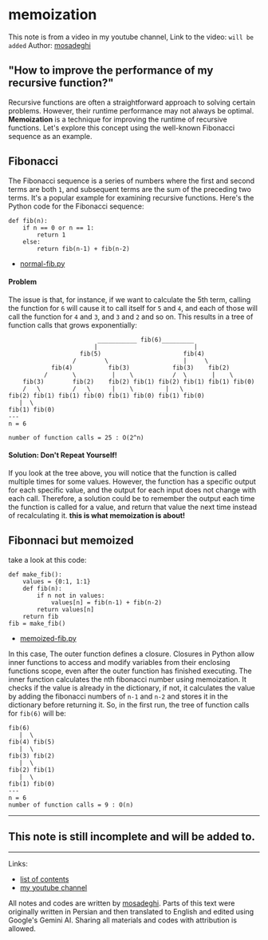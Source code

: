 # memoization
This note is from a video in my youtube channel,
Link to the video: `will be added`
Author: [mosadeghi](github.com/mosadeghi)
## "How to improve the performance of my recursive function?"
Recursive functions are often a straightforward approach to solving certain problems. However, their runtime performance may not always be optimal. __Memoization__ is a technique for improving the runtime of recursive functions. Let's explore this concept using the well-known Fibonacci sequence as an example.

## Fibonacci
The Fibonacci sequence is a series of numbers where the first and second terms are both `1`, and subsequent terms are the sum of the preceding two terms. It's a popular example for examining recursive functions. Here's the Python code for the Fibonacci sequence:
```
def fib(n):
    if n == 0 or n == 1:
        return 1
    else:
        return fib(n-1) + fib(n-2)
```
- [normal-fib.py](/00-memoization/normal-fib.py)

#### Problem
The issue is that, for instance, if we want to calculate the 5th term, calling the function for `6` will cause it to call itself for `5` and `4`, and each of those will call the function for `4` and `3`, and `3` and `2` and so on. This results in a tree of function calls that grows exponentially:
```
                         ___________ fib(6)_________
                        |                           |
                    fib(5)                       fib(4)
                  /        \                     |     \
            fib(4)          fib(3)            fib(3)    fib(2)
          /       \          |    \           /  \       |    \
    fib(3)        fib(2)    fib(2) fib(1) fib(2) fib(1) fib(1) fib(0)
    /   \         /   \      |    \         |   \
fib(2) fib(1) fib(1) fib(0) fib(1) fib(0) fib(1) fib(0)
   |  \
fib(1) fib(0)
---
n = 6

number of function calls = 25 : O(2^n)
```
#### Solution: Don't Repeat Yourself!
If you look at the tree above, you will notice that the function is called multiple times for some values. However, the function has a specific output for each specific value, and the output for each input does not change with each call. Therefore, a solution could be to remember the output each time the function is called for a value, and return that value the next time instead of recalculating it. __this is what memoization is about!__

## Fibonnaci but memoized
take a look at this code:

```
def make_fib():
    values = {0:1, 1:1}
    def fib(n):
        if n not in values:
            values[n] = fib(n-1) + fib(n-2)
        return values[n]
    return fib
fib = make_fib()
```
- [memoized-fib.py](/00-memoization/memoized-fib.py)

In this case, The outer function defines a closure. Closures in Python allow inner functions to access and modify variables from their enclosing functions scope, even after the outer function has finished executing.
The inner function calculates the nth fibonacci number using memoization.
It checks if the value is already in the dictionary, if not, it calculates the value by adding the fibonacci numbers of `n-1` and `n-2` and stores it in the dictionary before returning it.
So, in the first run, the tree of function calls for `fib(6)` will be:
```
fib(6)
   |  \
fib(4) fib(5)
   |  \
fib(3) fib(2)
   |  \
fib(2) fib(1)
   |  \
fib(1) fib(0)
---
n = 6
number of function calls = 9 : O(n)
```
---

## This note is still incomplete and will be added to.

---
Links:
- [list of contents](/README.md)
- [my youtube channel](https://www.youtube.com/@amirmosadeghi)

All notes and codes are written by [mosadeghi](github.com/mosadeghi). Parts of this text were originally written in Persian and then translated to English and edited using Google's Gemini AI.
Sharing all materials and codes with attribution is allowed.